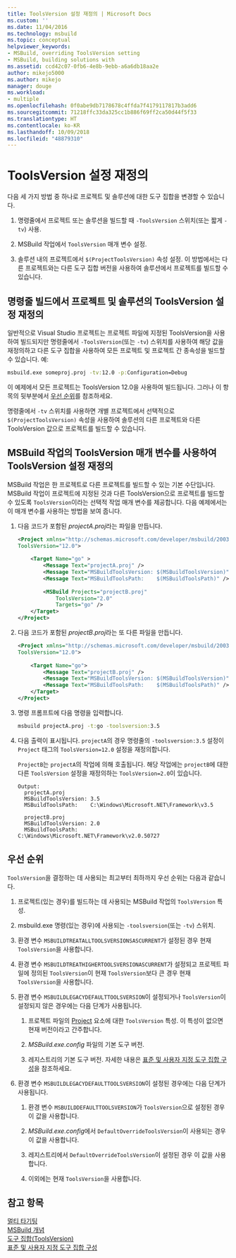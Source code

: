 ```yaml
---
title: ToolsVersion 설정 재정의 | Microsoft Docs
ms.custom: ''
ms.date: 11/04/2016
ms.technology: msbuild
ms.topic: conceptual
helpviewer_keywords:
- MSBuild, overriding ToolsVersion setting
- MSBuild, building solutions with
ms.assetid: ccd42c07-0fb6-4e8b-9ebb-a6a6db18aa2e
author: mikejo5000
ms.author: mikejo
manager: douge
ms.workload:
- multiple
ms.openlocfilehash: 0f0abe9db7178678c4ffda7f4179117817b3add6
ms.sourcegitcommit: 71218ffc33da325cc1b886f69ff2ca50d44f5f33
ms.translationtype: HT
ms.contentlocale: ko-KR
ms.lasthandoff: 10/09/2018
ms.locfileid: "48879310"
---
```

# <a name="override-toolsversion-settings"></a>ToolsVersion 설정 재정의
다음 세 가지 방법 중 하나로 프로젝트 및 솔루션에 대한 도구 집합을 변경할 수 있습니다.  
  
1.  명령줄에서 프로젝트 또는 솔루션을 빌드할 때 `-ToolsVersion` 스위치(또는 짧게 `-tv`) 사용.  
  
2.  MSBuild 작업에서 `ToolsVersion` 매개 변수 설정.  
  
3.  솔루션 내의 프로젝트에서 `$(ProjectToolsVersion)` 속성 설정. 이 방법에서는 다른 프로젝트와는 다른 도구 집합 버전을 사용하여 솔루션에서 프로젝트를 빌드할 수 있습니다.  
  
## <a name="override-the-toolsversion-settings-of-projects-and-solutions-on-command-line-builds"></a>명령줄 빌드에서 프로젝트 및 솔루션의 ToolsVersion 설정 재정의  
 일반적으로 Visual Studio 프로젝트는 프로젝트 파일에 지정된 ToolsVersion을 사용하여 빌드되지만 명령줄에서 `-ToolsVersion`(또는 `-tv`) 스위치를 사용하여 해당 값을 재정의하고 다른 도구 집합을 사용하여 모든 프로젝트 및 프로젝트 간 종속성을 빌드할 수 있습니다. 예:  
  
```cmd  
msbuild.exe someproj.proj -tv:12.0 -p:Configuration=Debug  
```  
  
 이 예제에서 모든 프로젝트는 ToolsVersion 12.0을 사용하여 빌드됩니다. 그러나 이 항목의 뒷부분에서 [우선 순위](#order-of-precedence)를 참조하세요.  
  
 명령줄에서 `-tv` 스위치를 사용하면 개별 프로젝트에서 선택적으로 `$(ProjectToolsVersion)` 속성을 사용하여 솔루션의 다른 프로젝트와 다른 ToolsVersion 값으로 프로젝트를 빌드할 수 있습니다.  
  
## <a name="override-the-toolsversion-settings-using-the-toolsversion-parameter-of-the-msbuild-task"></a>MSBuild 작업의 ToolsVersion 매개 변수를 사용하여 ToolsVersion 설정 재정의  
 MSBuild 작업은 한 프로젝트로 다른 프로젝트를 빌드할 수 있는 기본 수단입니다. MSBuild 작업이 프로젝트에 지정된 것과 다른 ToolsVersion으로 프로젝트를 빌드할 수 있도록 `ToolsVersion`이라는 선택적 작업 매개 변수를 제공합니다. 다음 예제에서는 이 매개 변수를 사용하는 방법을 보여 줍니다.  
  
1.  다음 코드가 포함된 *projectA.proj*라는 파일을 만듭니다.  
  
    ```xml  
    <Project xmlns="http://schemas.microsoft.com/developer/msbuild/2003"  
    ToolsVersion="12.0">  
  
        <Target Name="go" >   
            <Message Text="projectA.proj" />  
            <Message Text="MSBuildToolsVersion: $(MSBuildToolsVersion)" />  
            <Message Text="MSBuildToolsPath:    $(MSBuildToolsPath)" />  
  
            <MSBuild Projects="projectB.proj"  
                ToolsVersion="2.0"  
                Targets="go" />  
        </Target>  
    </Project>  
    ```  
  
2.  다음 코드가 포함된 *projectB.proj*라는 또 다른 파일을 만듭니다.  
  
    ```xml  
    <Project xmlns="http://schemas.microsoft.com/developer/msbuild/2003"  
    ToolsVersion="12.0">  
  
        <Target Name="go">  
            <Message Text="projectB.proj" />  
            <Message Text="MSBuildToolsVersion: $(MSBuildToolsVersion)" />  
            <Message Text="MSBuildToolsPath:    $(MSBuildToolsPath)" />  
        </Target>  
    </Project>  
    ```  
  
3.  명령 프롬프트에 다음 명령을 입력합니다.  
  
    ```cmd  
    msbuild projectA.proj -t:go -toolsversion:3.5  
    ```  
  
4.  다음 출력이 표시됩니다. `projectA`의 경우 명령줄의 `-toolsversion:3.5` 설정이 `Project` 태그의 `ToolsVersion=12.0` 설정을 재정의합니다.  
  
     `ProjectB`는 `projectA`의 작업에 의해 호출됩니다. 해당 작업에는 `projectB`에 대한 다른 `ToolsVersion` 설정을 재정의하는 `ToolsVersion=2.0`이 있습니다.  
  
    ```  
    Output:  
      projectA.proj  
      MSBuildToolsVersion: 3.5  
      MSBuildToolsPath:    C:\Windows\Microsoft.NET\Framework\v3.5  
  
      projectB.proj  
      MSBuildToolsVersion: 2.0  
      MSBuildToolsPath:    C:\Windows\Microsoft.NET\Framework\v2.0.50727  
    ```  
  
## <a name="order-of-precedence"></a>우선 순위  
 `ToolsVersion`을 결정하는 데 사용되는 최고부터 최하까지 우선 순위는 다음과 같습니다.  
  
1.  프로젝트(있는 경우)를 빌드하는 데 사용되는 MSBuild 작업의 `ToolsVersion` 특성.  
  
2.  msbuild.exe 명령(있는 경우)에 사용되는 `-toolsversion`(또는 `-tv`) 스위치.  
  
3.  환경 변수 `MSBUILDTREATALLTOOLSVERSIONSASCURRENT`가 설정된 경우 현재 `ToolsVersion`을 사용합니다.  
  
4.  환경 변수 `MSBUILDTREATHIGHERTOOLSVERSIONASCURRENT`가 설정되고 프로젝트 파일에 정의된 `ToolsVersion`이 현재 `ToolsVersion`보다 큰 경우 현재 `ToolsVersion`을 사용합니다.  
  
5.  환경 변수 `MSBUILDLEGACYDEFAULTTOOLSVERSION`이 설정되거나 `ToolsVersion`이 설정되지 않은 경우에는 다음 단계가 사용됩니다.  
  
    1.  프로젝트 파일의 [Project](../msbuild/project-element-msbuild.md) 요소에 대한 `ToolsVersion` 특성. 이 특성이 없으면 현재 버전이라고 간주합니다.  
  
    2.  *MSBuild.exe.config* 파일의 기본 도구 버전.  
  
    3.  레지스트리의 기본 도구 버전. 자세한 내용은 [표준 및 사용자 지정 도구 집합 구성](../msbuild/standard-and-custom-toolset-configurations.md)을 참조하세요.  
  
6.  환경 변수 `MSBUILDLEGACYDEFAULTTOOLSVERSION`이 설정된 경우에는 다음 단계가 사용됩니다.  
  
    1.  환경 변수 `MSBUILDDEFAULTTOOLSVERSION`가 `ToolsVersion`으로 설정된 경우 이 값을 사용합니다.  
  
    2.  *MSBuild.exe.config*에서 `DefaultOverrideToolsVersion`이 사용되는 경우 이 값을 사용합니다.  
  
    3.  레지스트리에서 `DefaultOverrideToolsVersion`이 설정된 경우 이 값을 사용합니다.  
  
    4.  이외에는 현재 `ToolsVersion`을 사용합니다.  
  
## <a name="see-also"></a>참고 항목  
 [멀티 타기팅](../msbuild/msbuild-multitargeting-overview.md)   
 [MSBuild 개념](../msbuild/msbuild-concepts.md)   
 [도구 집합(ToolsVersion)](../msbuild/msbuild-toolset-toolsversion.md)   
 [표준 및 사용자 지정 도구 집합 구성](../msbuild/standard-and-custom-toolset-configurations.md)